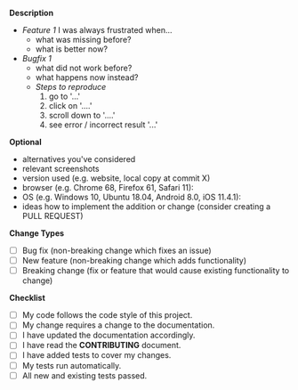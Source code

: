 <!--- Provide a general summary of your changes in the Title above -->

**Description**
<!--- Describe your changes -->
<!--- Why is this change required? What problem does it solve? -->
<!--- If it fixes open issues, please link to the issues -->
- *Feature 1* I was always frustrated when...
  - what was missing before?
  - what is better now?
- *Bugfix 1*
  - what did not work before?
  - what happens now instead?
  - *Steps to reproduce*
    1. go to '...'
    2. click on '....'
    3. scroll down to '....'
    4. see error / incorrect result '...'

**Optional**
- alternatives you've considered
- relevant screenshots
- version used (e.g. website, local copy at commit X)
- browser (e.g. Chrome 68, Firefox 61, Safari 11):
- OS (e.g. Windows 10, Ubuntu 18.04, Android 8.0, iOS 11.4.1):
- ideas how to implement the addition or change (consider creating a PULL REQUEST)

**Change Types**
<!--- What types of changes does your code introduce? Put an `x` in all the boxes that apply: -->
- [ ] Bug fix (non-breaking change which fixes an issue)
- [ ] New feature (non-breaking change which adds functionality)
- [ ] Breaking change (fix or feature that would cause existing functionality to change)

**Checklist**
<!--- Go over all the following points, and put an `x` in all the boxes that apply. -->
<!--- If you're unsure about any of these, don't hesitate to ask. We're here to help! -->
- [ ] My code follows the code style of this project.
- [ ] My change requires a change to the documentation.
- [ ] I have updated the documentation accordingly.
- [ ] I have read the **CONTRIBUTING** document.
- [ ] I have added tests to cover my changes.
- [ ] My tests run automatically.
- [ ] All new and existing tests passed.
